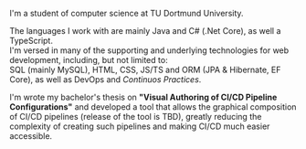 I'm a student of computer science at TU Dortmund University.

The languages I work with are mainly Java and C# (.Net Core), as well a TypeScript.  
I'm versed in many of the supporting and underlying technologies for web development,
including, but not limited to:  
SQL (mainly MySQL), HTML, CSS, JS/TS and ORM (JPA & Hibernate, EF Core),
as well as DevOps and *Continuos Practices*.

I'm wrote my bachelor's thesis on **"Visual Authoring of CI/CD Pipeline
Configurations"** and developed a tool that allows the graphical composition
of CI/CD pipelines (release of the tool is TBD), greatly reducing the complexity
of creating such pipelines and making CI/CD much easier accessible.
